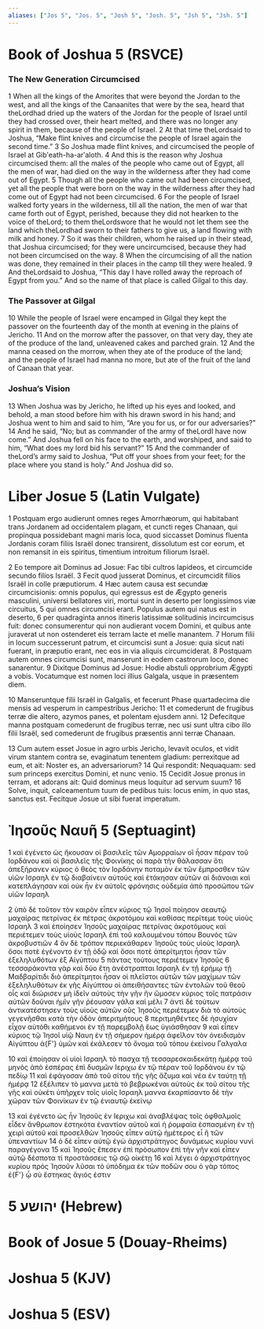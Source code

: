 ```yaml
---
aliases: ["Jos 5", "Jos. 5", "Josh 5", "Josh. 5", "Jsh 5", "Jsh. 5"]
---
```



# Book of Joshua 5 (RSVCE)

### The New Generation Circumcised
1 When all the kings of the Amorites that were beyond the Jordan to the west, and all the kings of the Canaanites that were by the sea, heard that theLordhad dried up the waters of the Jordan for the people of Israel until they had crossed over, their heart melted, and there was no longer any spirit in them, because of the people of Israel.
2 At that time theLordsaid to Joshua, “Make flint knives and circumcise the people of Israel again the second time.”
3 So Joshua made flint knives, and circumcised the people of Israel at Gibʹeath-ha-arʹaloth.
4 And this is the reason why Joshua circumcised them: all the males of the people who came out of Egypt, all the men of war, had died on the way in the wilderness after they had come out of Egypt.
5 Though all the people who came out had been circumcised, yet all the people that were born on the way in the wilderness after they had come out of Egypt had not been circumcised.
6 For the people of Israel walked forty years in the wilderness, till all the nation, the men of war that came forth out of Egypt, perished, because they did not hearken to the voice of theLord; to them theLordswore that he would not let them see the land which theLordhad sworn to their fathers to give us, a land flowing with milk and honey.
7 So it was their children, whom he raised up in their stead, that Joshua circumcised; for they were uncircumcised, because they had not been circumcised on the way.
8 When the circumcising of all the nation was done, they remained in their places in the camp till they were healed.
9 And theLordsaid to Joshua, “This day I have rolled away the reproach of Egypt from you.” And so the name of that place is called Gilgal to this day.
### The Passover at Gilgal
10 While the people of Israel were encamped in Gilgal they kept the passover on the fourteenth day of the month at evening in the plains of Jericho.
11 And on the morrow after the passover, on that very day, they ate of the produce of the land, unleavened cakes and parched grain.
12 And the manna ceased on the morrow, when they ate of the produce of the land; and the people of Israel had manna no more, but ate of the fruit of the land of Canaan that year.
### Joshua’s Vision
13 When Joshua was by Jericho, he lifted up his eyes and looked, and behold, a man stood before him with his drawn sword in his hand; and Joshua went to him and said to him, “Are you for us, or for our adversaries?”
14 And he said, “No; but as commander of the army of theLordI have now come.” And Joshua fell on his face to the earth, and worshiped, and said to him, “What does my lord bid his servant?”
15 And the commander of theLord’s army said to Joshua, “Put off your shoes from your feet; for the place where you stand is holy.” And Joshua did so.


# Liber Josue 5 (Latin Vulgate)

1 Postquam ergo audierunt omnes reges Amorrhæorum, qui habitabant trans Jordanem ad occidentalem plagam, et cuncti reges Chanaan, qui propinqua possidebant magni maris loca, quod siccasset Dominus fluenta Jordanis coram filiis Israël donec transirent, dissolutum est cor eorum, et non remansit in eis spiritus, timentium introitum filiorum Israël.

2 Eo tempore ait Dominus ad Josue: Fac tibi cultros lapideos, et circumcide secundo filios Israël.
3 Fecit quod jusserat Dominus, et circumcidit filios Israël in colle præputiorum.
4 Hæc autem causa est secundæ circumcisionis: omnis populus, qui egressus est de Ægypto generis masculini, universi bellatores viri, mortui sunt in deserto per longissimos viæ circuitus,
5 qui omnes circumcisi erant. Populus autem qui natus est in deserto,
6 per quadraginta annos itineris latissimæ solitudinis incircumcisus fuit: donec consumerentur qui non audierant vocem Domini, et quibus ante juraverat ut non ostenderet eis terram lacte et melle manantem.
7 Horum filii in locum successerunt patrum, et circumcisi sunt a Josue: quia sicut nati fuerant, in præputio erant, nec eos in via aliquis circumciderat.
8 Postquam autem omnes circumcisi sunt, manserunt in eodem castrorum loco, donec sanarentur.
9 Dixitque Dominus ad Josue: Hodie abstuli opprobrium Ægypti a vobis. Vocatumque est nomen loci illius Galgala, usque in præsentem diem.

10 Manseruntque filii Israël in Galgalis, et fecerunt Phase quartadecima die mensis ad vesperum in campestribus Jericho:
11 et comederunt de frugibus terræ die altero, azymos panes, et polentam ejusdem anni.
12 Defecitque manna postquam comederunt de frugibus terræ, nec usi sunt ultra cibo illo filii Israël, sed comederunt de frugibus præsentis anni terræ Chanaan.

13 Cum autem esset Josue in agro urbis Jericho, levavit oculos, et vidit virum stantem contra se, evaginatum tenentem gladium: perrexitque ad eum, et ait: Noster es, an adversariorum?
14 Qui respondit: Nequaquam: sed sum princeps exercitus Domini, et nunc venio.
15 Cecidit Josue pronus in terram, et adorans ait: Quid dominus meus loquitur ad servum suum?
16 Solve, inquit, calceamentum tuum de pedibus tuis: locus enim, in quo stas, sanctus est. Fecitque Josue ut sibi fuerat imperatum.


# Ἰησοῦς Nαυῆ 5 (Septuagint)

1 καὶ ἐγένετο ὡς ἤκουσαν οἱ βασιλεῖς τῶν Αμορραίων οἳ ἦσαν πέραν τοῦ Ιορδάνου καὶ οἱ βασιλεῖς τῆς Φοινίκης οἱ παρὰ τὴν θάλασσαν ὅτι ἀπεξήρανεν κύριος ὁ θεὸς τὸν Ιορδάνην ποταμὸν ἐκ τῶν ἔμπροσθεν τῶν υἱῶν Ισραηλ ἐν τῷ διαβαίνειν αὐτούς καὶ ἐτάκησαν αὐτῶν αἱ διάνοιαι καὶ κατεπλάγησαν καὶ οὐκ ἦν ἐν αὐτοῖς φρόνησις οὐδεμία ἀπὸ προσώπου τῶν υἱῶν Ισραηλ

2 ὑπὸ δὲ τοῦτον τὸν καιρὸν εἶπεν κύριος τῷ Ἰησοῖ ποίησον σεαυτῷ μαχαίρας πετρίνας ἐκ πέτρας ἀκροτόμου καὶ καθίσας περίτεμε τοὺς υἱοὺς Ισραηλ
3 καὶ ἐποίησεν Ἰησοῦς μαχαίρας πετρίνας ἀκροτόμους καὶ περιέτεμεν τοὺς υἱοὺς Ισραηλ ἐπὶ τοῦ καλουμένου τόπου Βουνὸς τῶν ἀκροβυστιῶν
4 ὃν δὲ τρόπον περιεκάθαρεν Ἰησοῦς τοὺς υἱοὺς Ισραηλ ὅσοι ποτὲ ἐγένοντο ἐν τῇ ὁδῷ καὶ ὅσοι ποτὲ ἀπερίτμητοι ἦσαν τῶν ἐξεληλυθότων ἐξ Αἰγύπτου
5 πάντας τούτους περιέτεμεν Ἰησοῦς
6 τεσσαράκοντα γὰρ καὶ δύο ἔτη ἀνέστραπται Ισραηλ ἐν τῇ ἐρήμῳ τῇ Μαδβαρίτιδι διὸ ἀπερίτμητοι ἦσαν οἱ πλεῖστοι αὐτῶν τῶν μαχίμων τῶν ἐξεληλυθότων ἐκ γῆς Αἰγύπτου οἱ ἀπειθήσαντες τῶν ἐντολῶν τοῦ θεοῦ οἷς καὶ διώρισεν μὴ ἰδεῖν αὐτοὺς τὴν γῆν ἣν ὤμοσεν κύριος τοῖς πατράσιν αὐτῶν δοῦναι ἡμῖν γῆν ῥέουσαν γάλα καὶ μέλι
7 ἀντὶ δὲ τούτων ἀντικατέστησεν τοὺς υἱοὺς αὐτῶν οὓς Ἰησοῦς περιέτεμεν διὰ τὸ αὐτοὺς γεγενῆσθαι κατὰ τὴν ὁδὸν ἀπεριτμήτους
8 περιτμηθέντες δὲ ἡσυχίαν εἶχον αὐτόθι καθήμενοι ἐν τῇ παρεμβολῇ ἕως ὑγιάσθησαν
9 καὶ εἶπεν κύριος τῷ Ἰησοῖ υἱῷ Ναυη ἐν τῇ σήμερον ἡμέρᾳ ἀφεῖλον τὸν ὀνειδισμὸν Αἰγύπτου ἀ{F'} ὑμῶν καὶ ἐκάλεσεν τὸ ὄνομα τοῦ τόπου ἐκείνου Γαλγαλα

10 καὶ ἐποίησαν οἱ υἱοὶ Ισραηλ τὸ πασχα τῇ τεσσαρεσκαιδεκάτῃ ἡμέρᾳ τοῦ μηνὸς ἀπὸ ἑσπέρας ἐπὶ δυσμῶν Ιεριχω ἐν τῷ πέραν τοῦ Ιορδάνου ἐν τῷ πεδίῳ
11 καὶ ἐφάγοσαν ἀπὸ τοῦ σίτου τῆς γῆς ἄζυμα καὶ νέα ἐν ταύτῃ τῇ ἡμέρᾳ
12 ἐξέλιπεν τὸ μαννα μετὰ τὸ βεβρωκέναι αὐτοὺς ἐκ τοῦ σίτου τῆς γῆς καὶ οὐκέτι ὑπῆρχεν τοῖς υἱοῖς Ισραηλ μαννα ἐκαρπίσαντο δὲ τὴν χώραν τῶν Φοινίκων ἐν τῷ ἐνιαυτῷ ἐκείνῳ

13 καὶ ἐγένετο ὡς ἦν Ἰησοῦς ἐν Ιεριχω καὶ ἀναβλέψας τοῖς ὀφθαλμοῖς εἶδεν ἄνθρωπον ἑστηκότα ἐναντίον αὐτοῦ καὶ ἡ ῥομφαία ἐσπασμένη ἐν τῇ χειρὶ αὐτοῦ καὶ προσελθὼν Ἰησοῦς εἶπεν αὐτῷ ἡμέτερος εἶ ἢ τῶν ὑπεναντίων
14 ὁ δὲ εἶπεν αὐτῷ ἐγὼ ἀρχιστράτηγος δυνάμεως κυρίου νυνὶ παραγέγονα
15 καὶ Ἰησοῦς ἔπεσεν ἐπὶ πρόσωπον ἐπὶ τὴν γῆν καὶ εἶπεν αὐτῷ δέσποτα τί προστάσσεις τῷ σῷ οἰκέτῃ
16 καὶ λέγει ὁ ἀρχιστράτηγος κυρίου πρὸς Ἰησοῦν λῦσαι τὸ ὑπόδημα ἐκ τῶν ποδῶν σου ὁ γὰρ τόπος ἐ{F'} ᾧ σὺ ἕστηκας ἅγιός ἐστιν


# 5 יהושע (Hebrew)


# Book of Josue 5 (Douay-Rheims)


# Joshua 5 (KJV)


# Joshua 5 (ESV)

